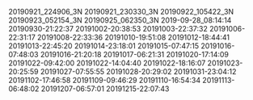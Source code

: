 20190921_224906_3N
20190921_230330_3N
20190922_105422_3N
20190923_052154_3N
20190925_062350_3N
2019-09-28_08:14:14
20190930-21:22:37
20191002-20:38:53
20191003-22:37:32
20191006-22:31:17
20191008-22:33:36
20191010-19:51:08
20191012-18:44:41
20191013-22:45:20
20191014-23:18:01
20191015-07:47:15
20191016-07:48:03
20191016-21:20:18
20191017-06:21:31
20191020-17:14:09
20191022-09:42:00
20191022-14:04:40
20191022-18:16:07
20191023-20:25:59
20191027-07:55:55
20191028-20:29:02
20191031-23:04:12
20191102-17:46:58
20191109-09:46:29
20191110-16:54:34
20191113-06:48:02
20191207-06:57:01
20191215-22:07:43
